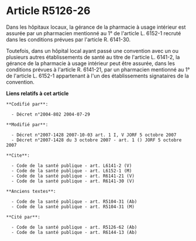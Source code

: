 # Article R5126-26

Dans les hôpitaux locaux, la gérance de la pharmacie à usage intérieur est assurée par un pharmacien mentionné au 1° de
l'article L. 6152-1 recruté dans les conditions prévues par l'article R. 6141-30.

Toutefois, dans un hôpital local ayant passé une convention avec un ou plusieurs autres établissements de santé au titre de
l'article L. 6141-2, la gérance de la pharmacie à usage intérieur peut être assurée, dans les conditions prévues à l'article
R. 6141-21, par un pharmacien mentionné au 1° de l'article L. 6152-1 appartenant à l'un des établissements signataires de la
convention.

**Liens relatifs à cet article**

	**Codifié par**:

	  - Décret n°2004-802 2004-07-29

	**Modifié par**:

	  - Décret n°2007-1428 2007-10-03 art. 1 I, V JORF 5 octobre 2007
	  - Décret n°2007-1428 du 3 octobre 2007 - art. 1 () JORF 5 octobre 2007

	**Cite**:

	  - Code de la santé publique - art. L6141-2 (V)
	  - Code de la santé publique - art. L6152-1 (M)
	  - Code de la santé publique - art. R6141-21 (V)
	  - Code de la santé publique - art. R6141-30 (V)

	**Anciens textes**:

	  - Code de la santé publique - art. R5104-31 (Ab)
	  - Code de la santé publique - art. R5104-31 (M)

	**Cité par**:

	  - Code de la santé publique - art. R5126-62 (Ab)
	  - Code de la santé publique - art. R6144-13 (Ab)

